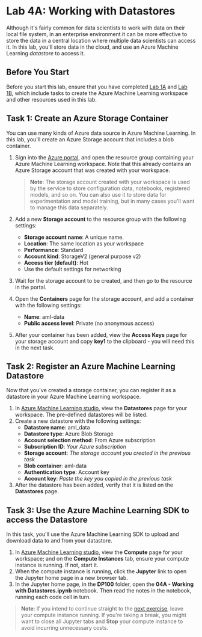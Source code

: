# Lab 4A: Working with Datastores

Although it's fairly common for data scientists to work with data on their local file system, in an enterprise environment it can be more effective to store the data in a central location where multiple data scientists can access it. In this lab, you'll store data in the cloud, and use an Azure Machine Learning *datastore* to access it.

## Before You Start

Before you start this lab, ensure that you have completed [Lab 1A](Lab01A.md) and [Lab 1B](Lab01B.md), which include tasks to create the Azure Machine Learning workspace and other resources used in this lab.

## Task 1: Create an Azure Storage Container
You can use many kinds of Azure data source in Azure Machine Learning. In this lab, you'll create an Azure Storage account that includes a blob container.

1. Sign into the [Azure portal](https://portal.azure.com), and open the resource group containing your Azure Machine Learning workspace. Note that this already contains an Azure Storage account that was created with your workspace.

    >**Note**: The storage account created with your workspace is used by the service to store configuration data, notebooks, registered models, and so on. You can also use it to store data for experimentation and model training, but in many cases you'll want to manage this data separately.

2. Add a new **Storage account** to the resource group with the following settings:

    - **Storage account name**: A unique name.
    - **Location**: The same location as your workspace
    - **Performance**: Standard
    - **Account kind**: StorageV2 (general purpose v2)
    - **Access tier (default)**: Hot
    - Use the default settings for networking

3. Wait for the storage account to be created, and then go to the resource in the portal.
4. Open the **Containers** page for the storage account, and add a container with the following settings:

    - **Name**: aml-data
    - **Public access level**: Private (no anonymous access)

5. After your container has been added, view the **Access Keys** page for your storage account and copy **key1** to the clipboard - you will need this in the next task.

## Task 2: Register an Azure Machine Learning Datastore

Now that you've created a storage container, you can register it as a datastore in your Azure Machine Learning workspace.

1. In [Azure Machine Learning studio](https://ml.azure.com), view the **Datastores** page for your workspace. The pre-defined datastores will be listed.
2. Create a new datastore with the following settings:
    - **Datastore name**: aml_data
    - **Datastore type**: Azure Blob Storage
    - **Account selection method**: From Azure subscription
    - **Subscription ID**: *Your Azure subscription*
    - **Storage account**: *The storage account you created in the previous task*
    - **Blob container**: aml-data
    - **Authentication type**: Account key
    - **Account key**: *Paste the key you copied in the previous task*
3. After the datastore has been added, verify that it is listed on the **Datastores** page.

## Task 3: Use the Azure Machine Learning SDK to access the Datastore

In this task, you'll use the Azure Machine Learning SDK to upload and download data to and from your datastore.

1. In [Azure Machine Learning studio](https://ml.azure.com), view the **Compute** page for your workspace; and on the **Compute Instances** tab, ensure your compute instance is running. If not, start it.
2. When the compute instance is running, click the **Jupyter** link to open the Jupyter home page in a new browser tab.
3. In the Jupyter home page, in the **DP100** folder, open the **04A - Working with Datastores.ipynb** notebook. Then read the notes in the notebook, running each code cell in turn.

> **Note**: If you intend to continue straight to the [next exercise](Lab04B.md), leave your compute instance running. If you're taking a break, you might want to close all Jupyter tabs and **Stop** your compute instance to avoid incurring unnecessary costs.
